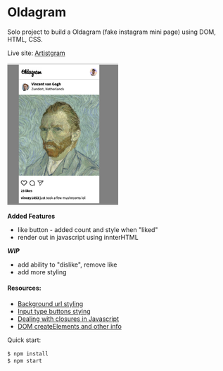 
# Oldagram

Solo project to build a Oldagram (fake instagram mini page) using DOM, HTML, CSS. 

Live site: [Artistgram](https://artistgram.netlify.app/)

<img src="https://github.com/IngridGdesigns/oldagram/blob/main/images/appScreenshot.png" width="50%" height="50%">

**Added Features**
- like button - added count and style when "liked"
- render out in javascript using innterHTML

***WIP***
- add ability to "dislike", remove like 
- add more styling

#### Resources: 

- [Background url styling](https://www.digitalocean.com/community/tutorials/how-to-apply-background-styles-to-html-elements-with-css)
- [Input type buttons stying](https://www.w3docs.com/tools/code-editor/13847)
- [Dealing with closures in Javascript](https://stackoverflow.com/questions/19586137/addeventlistener-using-for-loop-and-passing-values)
- [DOM createElements and other info](https://www.javascripttutorial.net/javascript-dom/javascript-innerhtml-vs-createelement/)

Quick start:

```
$ npm install
$ npm start
````


